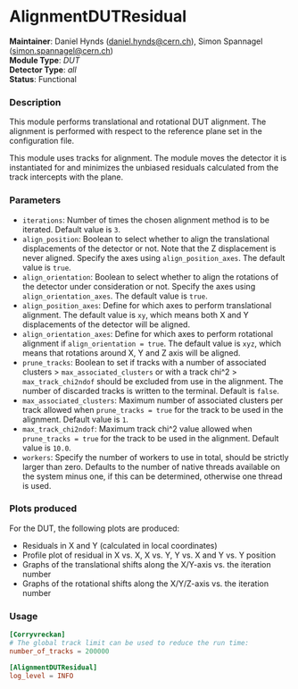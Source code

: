 # AlignmentDUTResidual
**Maintainer**: Daniel Hynds (<daniel.hynds@cern.ch>), Simon Spannagel (<simon.spannagel@cern.ch>)  
**Module Type**: *DUT*  
**Detector Type**: *all*  
**Status**: Functional

### Description
This module performs translational and rotational DUT alignment. The alignment is performed with respect to the reference plane set in the configuration file.

This module uses tracks for alignment. The module moves the detector it is instantiated for and minimizes the unbiased residuals calculated from the track intercepts with the plane.

### Parameters
* `iterations`: Number of times the chosen alignment method is to be iterated. Default value is `3`.
* `align_position`: Boolean to select whether to align the translational displacements of the detector or not. Note that the Z displacement is never aligned. Specify the axes using `align_position_axes`. The default value is `true`.
* `align_orientation`: Boolean to select whether to align the rotations of the detector under consideration or not. Specify the axes using `align_orientation_axes`. The default value is `true`.
* `align_position_axes`: Define for which axes to perform translational alignment. The default value is `xy`, which means both X and Y displacements of the detector will be aligned.
* `align_orientation_axes`: Define for which axes to perform rotational alignment if `align_orientation = true`. The default value is `xyz`, which means that rotations around X, Y and Z axis will be aligned.
* `prune_tracks`: Boolean to set if tracks with a number of associated clusters > `max_associated_clusters` or with a track chi^2 > `max_track_chi2ndof` should be excluded from use in the alignment. The number of discarded tracks is written to the terminal. Default is `false`.
* `max_associated_clusters`: Maximum number of associated clusters per track allowed when `prune_tracks = true` for the track to be used in the alignment. Default value is `1`.
* `max_track_chi2ndof`: Maximum track chi^2 value allowed when `prune_tracks = true` for the track to be used in the alignment. Default value is `10.0`.
* `workers`: Specify the number of workers to use in total, should be strictly larger than zero. Defaults to the number of native threads available on the system minus one, if this can be determined, otherwise one thread is used.

### Plots produced
For the DUT, the following plots are produced:

* Residuals in X and Y (calculated in local coordinates)
* Profile plot of residual in X vs. X, X vs. Y, Y vs. X and Y vs. Y position
* Graphs of the translational shifts along the X/Y-axis vs. the iteration number
* Graphs of the rotational shifts along the X/Y/Z-axis vs. the iteration number

### Usage
```toml
[Corryvreckan]
# The global track limit can be used to reduce the run time:
number_of_tracks = 200000

[AlignmentDUTResidual]
log_level = INFO
```
